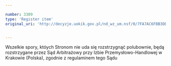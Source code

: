 ```yaml
---

number: 3309
type: 'Register item'
original_uri: 'http://decyzje.uokik.gov.pl/nd_wz_um.nsf/0/7FA7AC6FBB3DB090C1257A30002F1028?OpenDocument'


---
```


Wszelkie spory, któych Stronom nie uda się rozstrzygnąć polubownie, będą rozstrzygane przez Sąd Arbitrażowy przy Izbie Przemysłowo-Handlowej w Krakowie (Polska), zgodnie z regulaminem tego Sądu
